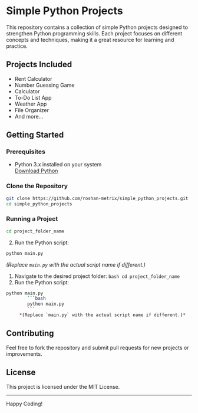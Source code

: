 # Simple Python Projects

This repository contains a collection of simple Python projects designed to strengthen Python programming skills. Each project focuses on different concepts and techniques, making it a great resource for learning and practice.

## Projects Included

- Rent Calculator
- Number Guessing Game
- Calculator
- To-Do List App
- Weather App
- File Organizer
- And more...

## Getting Started

### Prerequisites

- Python 3.x installed on your system  
    [Download Python](https://www.python.org/downloads/)

### Clone the Repository

```bash
git clone https://github.com/roshan-metrix/simple_python_projects.git
cd simple_python_projects
```

### Running a Project

```bash
cd project_folder_name
```
2. Run the Python script:
```bash
python main.py
```
*(Replace `main.py` with the actual script name if different.)*

1. Navigate to the desired project folder:
        ```bash
        cd project_folder_name
        ```
2. Run the Python script:
```bash
python main.py
        ```bash
        python main.py
        ```
     *(Replace `main.py` with the actual script name if different.)*
```
## Contributing

Feel free to fork the repository and submit pull requests for new projects or improvements.

## License

This project is licensed under the MIT License.

---

Happy Coding!